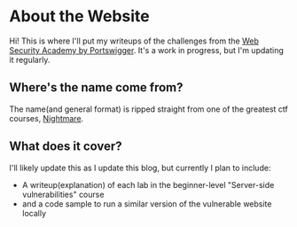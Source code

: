 # About the Website

Hi! This is where I'll put my writeups of the challenges from the [Web Security Academy by Portswigger](https://portswigger.net/web-security/dashboard). It's a work in progress, but I'm updating it regularly.

## Where's the name come from?
The name(and general format) is ripped straight from one of the greatest ctf courses, [Nightmare](https://guyinatuxedo.github.io/).

## What does it cover?
I'll likely update this as I update this blog, but currently I plan to include:
- A writeup(explanation) of each lab in the beginner-level "Server-side vulnerabilities" course
- and a code sample to run a similar version of the vulnerable website locally
